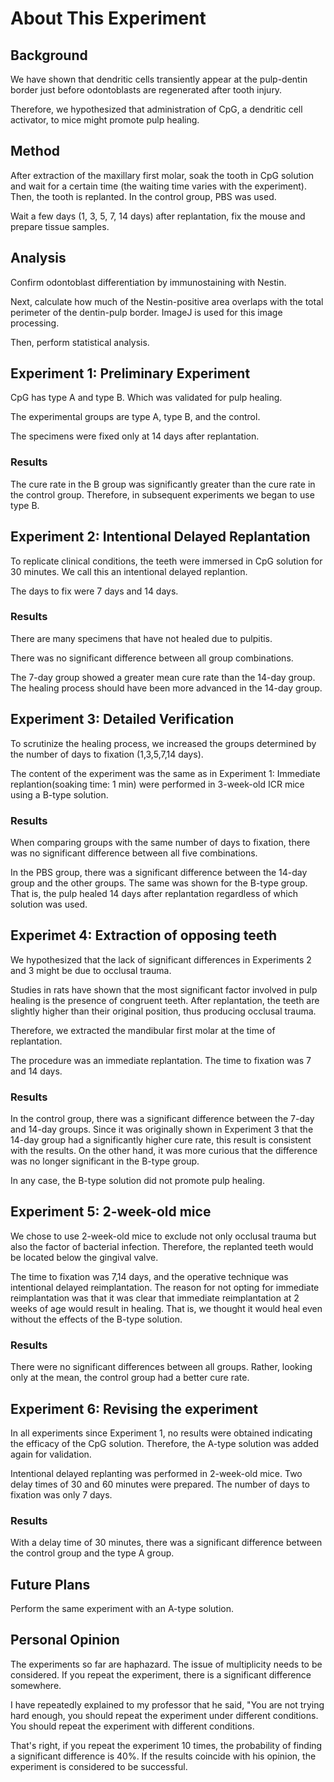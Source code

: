 # About This Experiment

## Background

We have shown that dendritic cells transiently appear at the pulp-dentin border just before odontoblasts are regenerated after tooth injury.

Therefore, we hypothesized that administration of CpG, a dendritic cell activator, to mice might promote pulp healing.

## Method

After extraction of the maxillary first molar, soak the tooth in CpG solution and wait for a certain time (the waiting time varies with the experiment). Then, the tooth is replanted. In the control group, PBS was used.

Wait a few days (1, 3, 5, 7, 14 days) after replantation, fix the mouse and prepare tissue samples.

## Analysis

Confirm odontoblast differentiation by immunostaining with Nestin.

Next, calculate how much of the Nestin-positive area overlaps with the total perimeter of the dentin-pulp border. ImageJ is used for this image processing.

Then, perform statistical analysis.

## Experiment 1: Preliminary Experiment

CpG has type A and type B. Which was validated for pulp healing.

The experimental groups are type A, type B, and the control.

The specimens were fixed only at 14 days after replantation.

### Results

The cure rate in the B group was significantly greater than the cure rate in the control group. Therefore, in subsequent experiments we began to use type B.

## Experiment 2: Intentional Delayed Replantation

To replicate clinical conditions, the teeth were immersed in CpG solution for 30 minutes. We call this an intentional delayed replantion.

The days to fix were 7 days and 14 days.

### Results
There are many specimens that have not healed due to pulpitis.

There was no significant difference between all group combinations.

The 7-day group showed a greater mean cure rate than the 14-day group. The healing process should have been more advanced in the 14-day group.

## Experiment 3: Detailed Verification

To scrutinize the healing process, we increased the groups determined by the number of days to fixation (1,3,5,7,14 days).

The content of the experiment was the same as in Experiment 1: Immediate replantion(soaking time: 1 min) were performed in 3-week-old ICR mice using a B-type solution.

### Results

When comparing groups with the same number of days to fixation, there was no significant difference between all five combinations.

In the PBS group, there was a significant difference between the 14-day group and the other groups. The same was shown for the B-type group. That is, the pulp healed 14 days after replantation regardless of which solution was used.

## Experimet 4: Extraction of opposing teeth

We hypothesized that the lack of significant differences in Experiments 2 and 3 might be due to occlusal trauma.

Studies in rats have shown that the most significant factor involved in pulp healing is the presence of congruent teeth. After replantation, the teeth are slightly higher than their original position, thus producing occlusal trauma.

Therefore, we extracted the mandibular first molar at the time of replantation.

The procedure was an immediate replantation. The time to fixation was 7 and 14 days.

### Results

In the control group, there was a significant difference between the 7-day and 14-day groups. Since it was originally shown in Experiment 3 that the 14-day group had a significantly higher cure rate, this result is consistent with the results. On the other hand, it was more curious that the difference was no longer significant in the B-type group.

In any case, the B-type solution did not promote pulp healing.

## Experiment 5: 2-week-old mice

We chose to use 2-week-old mice to exclude not only occlusal trauma but also the factor of bacterial infection. Therefore, the replanted teeth would be located below the gingival valve.

The time to fixation was 7,14 days, and the operative technique was intentional delayed reimplantation. The reason for not opting for immediate reimplantation was that it was clear that immediate reimplantation at 2 weeks of age would result in healing. That is, we thought it would heal even without the effects of the B-type solution.

### Results

There were no significant differences between all groups. Rather, looking only at the mean, the control group had a better cure rate.

## Experiment 6: Revising the experiment

In all experiments since Experiment 1, no results were obtained indicating the efficacy of the CpG solution. Therefore, the A-type solution was added again for validation.

Intentional delayed replanting was performed in 2-week-old mice. Two delay times of 30 and 60 minutes were prepared. The number of days to fixation was only 7 days.

### Results

With a delay time of 30 minutes, there was a significant difference between the control group and the type A group.

## Future Plans

Perform the same experiment with an A-type solution.

## Personal Opinion

The experiments so far are haphazard. The issue of multiplicity needs to be considered. If you repeat the experiment, there is a significant difference somewhere.

I have repeatedly explained to my professor that he said, "You are not trying hard enough, you should repeat the experiment under different conditions. You should repeat the experiment with different conditions.

That's right, if you repeat the experiment 10 times, the probability of finding a significant difference is 40%. If the results coincide with his opinion, the experiment is considered to be successful.
